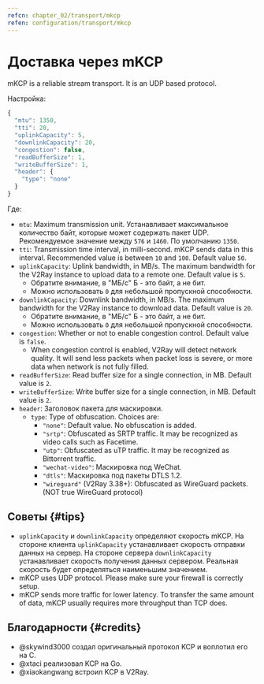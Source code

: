 ```yaml
---
refcn: chapter_02/transport/mkcp
refen: configuration/transport/mkcp
---
```

# Доставка через mKCP

mKCP is a reliable stream transport. It is an UDP based protocol.

Настройка:

```javascript
{
  "mtu": 1350,
  "tti": 20,
  "uplinkCapacity": 5,
  "downlinkCapacity": 20,
  "congestion": false,
  "readBufferSize": 1,
  "writeBufferSize": 1,
  "header": {
    "type": "none"
  }
}
```

Где:

* `mtu`: Maximum transmission unit. Устанавливает максимальное количество байт, которые может содержать пакет UDP. Рекомендуемое значение между `576` и `1460`. По умолчанию `1350`.
* `tti`: Transmission time interval, in milli-second. mKCP sends data in this interval. Recommended value is between `10` and `100`. Default value `50`.
* `uplinkCapacity`: Uplink bandwidth, in MB/s. The maximum bandwidth for the V2Ray instance to upload data to a remote one. Default value is `5`. 
  * Обратите внимание, в "МБ/с" Б - это байт, а не бит.
  * Можно использовать `0` для небольшой пропускной способности.
* `downlinkCapacity`: Downlink bandwidth, in MB/s. The maximum bandwidth for the V2Ray instance to download data. Default value is `20`. 
  * Обратите внимание, в "МБ/с" Б - это байт, а не бит.
  * Можно использовать `0` для небольшой пропускной способности.
* `congestion`: Whether or not to enable congestion control. Default value is `false`. 
  * When congestion control is enabled, V2Ray will detect network quality. It will send less packets when packet loss is severe, or more data when network is not fully filled.
* `readBufferSize`: Read buffer size for a single connection, in MB. Default value is `2`.
* `writeBufferSize`: Write buffer size for a single connection, in MB. Default value is `2`.
* `header`: Заголовок пакета для маскировки. 
  * `type`: Type of obfuscation. Choices are: 
    * `"none"`: Default value. No obfuscation is added.
    * `"srtp"`: Obfuscated as SRTP traffic. It may be recognized as video calls such as Facetime.
    * `"utp"`: Obfuscated as uTP traffic. It may be recognized as Bittorrent traffic.
    * `"wechat-video"`: Маскировка под WeChat.
    * `"dtls"`: Маскировка под пакеты DTLS 1.2.
    * `"wireguard"` (V2Ray 3.38+): Obfuscated as WireGuard packets. (NOT true WireGuard protocol)

## Советы {#tips}

* `uplinkCapacity` и `downlinkCapacity` определяют скорость mKCP. На стороне клиента `uplinkCapacity` устанавливает скорость отправки данных на сервер. На стороне сервера `downlinkCapacity` устанавливает скорость получения данных сервером. Реальная скорость будет определяться наименьшим значением.
* mKCP uses UDP protocol. Please make sure your firewall is correctly setup.
* mKCP sends more traffic for lower latency. To transfer the same amount of data, mKCP usually requires more throughput than TCP does.

## Благодарности {#credits}

* @skywind3000 создал оригинальный протокол KCP и воплотил его на C.
* @xtaci реализовал KCP на Go.
* @xiaokangwang встроил KCP в V2Ray.